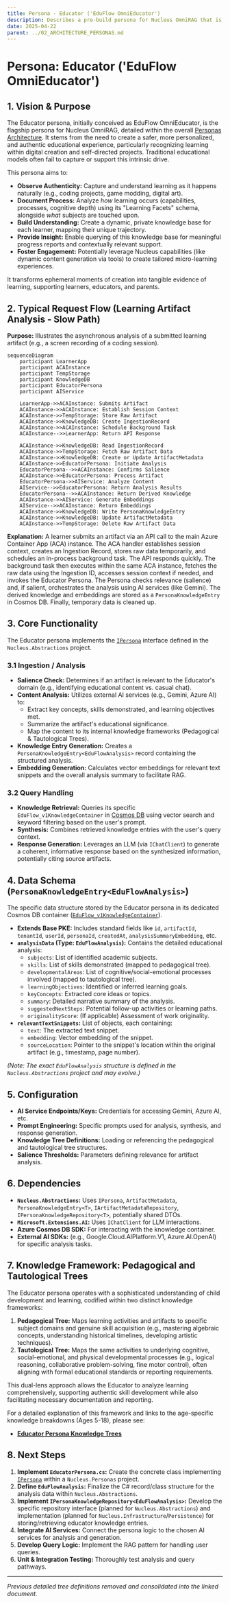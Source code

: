 ```yaml
---
title: Persona - Educator ('EduFlow OmniEducator')
description: Describes a pre-build persona for Nucleus OmniRAG that is focused on educational use cases, including classroom chats, one-on-one precision teaching, personalized learning experiences, and rich reporting capabilities.
date: 2025-04-22
parent: ../02_ARCHITECTURE_PERSONAS.md
---
```


# Persona: Educator ('EduFlow OmniEducator')

## 1. Vision & Purpose

The Educator persona, initially conceived as EduFlow OmniEducator, is the flagship persona for Nucleus OmniRAG, detailed within the overall [Personas Architecture](../02_ARCHITECTURE_PERSONAS.md). It stems from the need to create a safer, more personalized, and authentic educational experience, particularly recognizing learning within digital creation and self-directed projects. Traditional educational models often fail to capture or support this intrinsic drive.

This persona aims to:

*   **Observe Authenticity:** Capture and understand learning as it happens naturally (e.g., coding projects, game modding, digital art).
*   **Document Process:** Analyze *how* learning occurs (capabilities, processes, cognitive depth) using its "Learning Facets" schema, alongside *what* subjects are touched upon.
*   **Build Understanding:** Create a dynamic, private knowledge base for each learner, mapping their unique trajectory.
*   **Provide Insight:** Enable querying of this knowledge base for meaningful progress reports and contextually relevant support.
*   **Foster Engagement:** Potentially leverage Nucleus capabilities (like dynamic content generation via tools) to create tailored micro-learning experiences.

It transforms ephemeral moments of creation into tangible evidence of learning, supporting learners, educators, and parents.

## 2. Typical Request Flow (Learning Artifact Analysis - Slow Path)

**Purpose:** Illustrates the asynchronous analysis of a submitted learning artifact (e.g., a screen recording of a coding session).

```mermaid
sequenceDiagram
    participant LearnerApp
    participant ACAInstance
    participant TempStorage
    participant KnowledgeDB
    participant EducatorPersona
    participant AIService

    LearnerApp->>ACAInstance: Submits Artifact
    ACAInstance->>ACAInstance: Establish Session Context
    ACAInstance->>TempStorage: Store Raw Artifact
    ACAInstance->>KnowledgeDB: Create IngestionRecord
    ACAInstance->>ACAInstance: Schedule Background Task
    ACAInstance-->>LearnerApp: Return API Response

    ACAInstance->>KnowledgeDB: Read IngestionRecord
    ACAInstance->>TempStorage: Fetch Raw Artifact Data
    ACAInstance->>KnowledgeDB: Create or Update ArtifactMetadata
    ACAInstance->>EducatorPersona: Initiate Analysis
    EducatorPersona-->>ACAInstance: Confirms Salience
    ACAInstance->>EducatorPersona: Process Artifact
    EducatorPersona->>AIService: Analyze Content
    AIService-->>EducatorPersona: Return Analysis Results
    EducatorPersona-->>ACAInstance: Return Derived Knowledge
    ACAInstance->>AIService: Generate Embeddings
    AIService-->>ACAInstance: Return Embeddings
    ACAInstance->>KnowledgeDB: Write PersonaKnowledgeEntry
    ACAInstance->>KnowledgeDB: Update ArtifactMetadata
    ACAInstance->>TempStorage: Delete Raw Artifact Data
```

**Explanation:** A learner submits an artifact via an API call to the main Azure Container App (ACA) instance. The ACA handler establishes session context, creates an Ingestion Record, stores raw data temporarily, and schedules an in-process background task. The API responds quickly. The background task then executes within the same ACA instance, fetches the raw data using the Ingestion ID, accesses session context if needed, and invokes the Educator Persona. The Persona checks relevance (salience) and, if salient, orchestrates the analysis using AI services (like Gemini). The derived knowledge and embeddings are stored as a `PersonaKnowledgeEntry` in Cosmos DB. Finally, temporary data is cleaned up.

## 3. Core Functionality

The Educator persona implements the [`IPersona`](cci:2://file:///d:/Projects/Nucleus/src/Abstractions/Nucleus.Abstractions/IPersona.cs:0:0-0:0) interface defined in the `Nucleus.Abstractions` project.

### 3.1 Ingestion / Analysis

*   **Salience Check:** Determines if an artifact is relevant to the Educator's domain (e.g., identifying educational content vs. casual chat).
*   **Content Analysis:** Utilizes external AI services (e.g., Gemini, Azure AI) to:
    *   Extract key concepts, skills demonstrated, and learning objectives met.
    *   Summarize the artifact's educational significance.
    *   Map the content to its internal knowledge frameworks (Pedagogical & Tautological Trees).
*   **Knowledge Entry Generation:** Creates a `PersonaKnowledgeEntry<EduFlowAnalysis>` record containing the structured analysis.
*   **Embedding Generation:** Calculates vector embeddings for relevant text snippets and the overall analysis summary to facilitate RAG.

### 3.2 Query Handling

*   **Knowledge Retrieval:** Queries its specific `EduFlow_v1KnowledgeContainer` in [Cosmos DB](../04_ARCHITECTURE_DATABASE.md) using vector search and keyword filtering based on the user's prompt.
*   **Synthesis:** Combines retrieved knowledge entries with the user's query context.
*   **Response Generation:** Leverages an LLM (via `IChatClient`) to generate a coherent, informative response based on the synthesized information, potentially citing source artifacts.

## 4. Data Schema (`PersonaKnowledgeEntry<EduFlowAnalysis>`)

The specific data structure stored by the Educator persona in its dedicated Cosmos DB container ([`EduFlow_v1KnowledgeContainer`](../04_ARCHITECTURE_DATABASE.md#4-personaidknowledgecontainer-schema)).

*   **Extends Base PKE:** Includes standard fields like `id`, `artifactId`, `tenantId`, `userId`, `personaId`, `createdAt`, `analysisSummaryEmbedding`, etc.
*   **`analysisData` (Type: `EduFlowAnalysis`):** Contains the detailed educational analysis:
    *   `subjects`: List of identified academic subjects.
    *   `skills`: List of skills demonstrated (mapped to pedagogical tree).
    *   `developmentalAreas`: List of cognitive/social-emotional processes involved (mapped to tautological tree).
    *   `learningObjectives`: Identified or inferred learning goals.
    *   `keyConcepts`: Extracted core ideas or topics.
    *   `summary`: Detailed narrative summary of the analysis.
    *   `suggestedNextSteps`: Potential follow-up activities or learning paths.
    *   `originalityScore`: (If applicable) Assessment of work originality.
*   **`relevantTextSnippets`:** List of objects, each containing:
    *   `text`: The extracted text snippet.
    *   `embedding`: Vector embedding of the snippet.
    *   `sourceLocation`: Pointer to the snippet's location within the original artifact (e.g., timestamp, page number).

*(Note: The exact `EduFlowAnalysis` structure is defined in the `Nucleus.Abstractions` project and may evolve.)*

## 5. Configuration

*   **AI Service Endpoints/Keys:** Credentials for accessing Gemini, Azure AI, etc.
*   **Prompt Engineering:** Specific prompts used for analysis, synthesis, and response generation.
*   **Knowledge Tree Definitions:** Loading or referencing the pedagogical and tautological tree structures.
*   **Salience Thresholds:** Parameters defining relevance for artifact analysis.

## 6. Dependencies

*   **`Nucleus.Abstractions`:** Uses `IPersona`, `ArtifactMetadata`, `PersonaKnowledgeEntry<T>`, `IArtifactMetadataRepository`, `IPersonaKnowledgeRepository<T>`, potentially shared DTOs.
*   **`Microsoft.Extensions.AI`:** Uses `IChatClient` for LLM interactions.
*   **Azure Cosmos DB SDK:** For interacting with the knowledge container.
*   **External AI SDKs:** (e.g., Google.Cloud.AIPlatform.V1, Azure.AI.OpenAI) for specific analysis tasks.

## 7. Knowledge Framework: Pedagogical and Tautological Trees

The Educator persona operates with a sophisticated understanding of child development and learning, codified within two distinct knowledge frameworks:

1.  **Pedagogical Tree:** Maps learning activities and artifacts to specific subject domains and genuine skill acquisition (e.g., mastering algebraic concepts, understanding historical timelines, developing artistic techniques).
2.  **Tautological Tree:** Maps the same activities to underlying cognitive, social-emotional, and physical developmental processes (e.g., logical reasoning, collaborative problem-solving, fine motor control), often aligning with formal educational standards or reporting requirements.

This dual-lens approach allows the Educator to analyze learning comprehensively, supporting authentic skill development while also facilitating necessary documentation and reporting.

For a detailed explanation of this framework and links to the age-specific knowledge breakdowns (Ages 5-18), please see:

*   **[Educator Persona Knowledge Trees](./Educator/ARCHITECTURE_EDUCATOR_KNOWLEDGE_TREES.md)**

## 8. Next Steps

1.  **Implement `EducatorPersona.cs`:** Create the concrete class implementing [`IPersona`](cci:2://file:///d:/Projects/Nucleus/src/Abstractions/Nucleus.Abstractions/IPersona.cs:0:0-0:0) within a `Nucleus.Personas` project.
2.  **Define `EduFlowAnalysis`:** Finalize the C# record/class structure for the analysis data within `Nucleus.Abstractions`.
3.  **Implement `IPersonaKnowledgeRepository<EduFlowAnalysis>`:** Develop the specific repository interface (planned for `Nucleus.Abstractions`) and implementation (planned for `Nucleus.Infrastructure`/`Persistence`) for storing/retrieving educator knowledge entries.
4.  **Integrate AI Services:** Connect the persona logic to the chosen AI services for analysis and generation.
5.  **Develop Query Logic:** Implement the RAG pattern for handling user queries.
6.  **Unit & Integration Testing:** Thoroughly test analysis and query pathways.

---

*Previous detailed tree definitions removed and consolidated into the linked document.*
